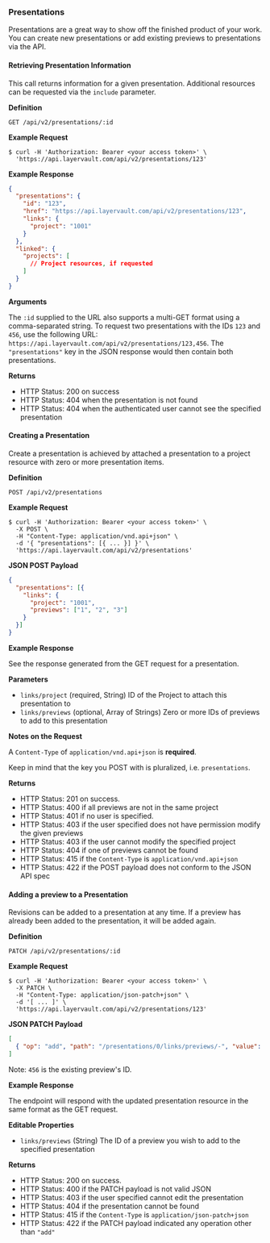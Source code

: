 ### Presentations

Presentations are a great way to show off the finished product of your
work. You can create new presentations or add existing previews to
presentations via the API.

#### Retrieving Presentation Information

This call returns information for a given presentation. Additional resources
can be requested via the `include` parameter.

**Definition**

    GET /api/v2/presentations/:id

**Example Request**

    $ curl -H 'Authorization: Bearer <your access token>' \
      'https://api.layervault.com/api/v2/presentations/123'

**Example Response**

```json
{
  "presentations": {
    "id": "123",
    "href": "https://api.layervault.com/api/v2/presentations/123",
    "links": {
      "project": "1001"
    }
  },
  "linked": {
    "projects": [
      // Project resources, if requested
    ]
  }
}
```

**Arguments**

The `:id` supplied to the URL also supports a multi-GET format using a comma-separated string.
To request two presentations with the IDs `123` and `456`, use the following URL:
`https://api.layervault.com/api/v2/presentations/123,456`. The `"presentations"` key in
the JSON response would then contain both presentations.

**Returns**

- HTTP Status: 200 on success
- HTTP Status: 404 when the presentation is not found
- HTTP Status: 404 when the authenticated user cannot see the specified presentation

#### Creating a Presentation

Create a presentation is achieved by attached a presentation to a project resource
with zero or more presentation items.

**Definition**

    POST /api/v2/presentations

**Example Request**

    $ curl -H 'Authorization: Bearer <your access token>' \
      -X POST \
      -H "Content-Type: application/vnd.api+json" \
      -d '{ "presentations": [{ ... }] }' \
      'https://api.layervault.com/api/v2/presentations'

**JSON POST Payload**

```json
{
  "presentations": [{
    "links": {
      "project": "1001",
      "previews": ["1", "2", "3"]
    }
  }]
}
```

**Example Response**

See the response generated from the GET request for a presentation.

**Parameters**

- `links/project` (required, String) ID of the Project to attach this presentation to
- `links/previews` (optional, Array of Strings) Zero or more IDs of previews to add to this presentation

**Notes on the Request**

A `Content-Type` of `application/vnd.api+json` is **required**.

Keep in mind that the key you POST with is pluralized, i.e. `presentations`.

**Returns**

- HTTP Status: 201 on success.
- HTTP Status: 400 if all previews are not in the same project
- HTTP Status: 401 if no user is specified.
- HTTP Status: 403 if the user specified does not have permission modify the given previews
- HTTP Status: 403 if the user cannot modify the specified project
- HTTP Status: 404 if one of previews cannot be found
- HTTP Status: 415 if the `Content-Type` is `application/vnd.api+json`
- HTTP Status: 422 if the POST payload does not conform to the JSON API spec

#### Adding a preview to a Presentation

Revisions can be added to a presentation at any time. If a preview has already been added to
the presentation, it will be added again.

**Definition**

    PATCH /api/v2/presentations/:id

**Example Request**

    $ curl -H 'Authorization: Bearer <your access token>' \
      -X PATCH \
      -H "Content-Type: application/json-patch+json" \
      -d '[ ... ]' \
      'https://api.layervault.com/api/v2/presentations/123'

**JSON PATCH Payload**

```json
[
  { "op": "add", "path": "/presentations/0/links/previews/-", "value": "456" }
]
```

Note: `456` is the existing preview's ID.

**Example Response**

The endpoint will respond with the updated presentation resource in the same format as the GET request.

**Editable Properties**

- `links/previews` (String) The ID of a preview you wish to add to the specified presentation

**Returns**

- HTTP Status: 200 on success.
- HTTP Status: 400 if the PATCH payload is not valid JSON
- HTTP Status: 403 if the user specified cannot edit the presentation
- HTTP Status: 404 if the presentation cannot be found
- HTTP Status: 415 if the `Content-Type` is `application/json-patch+json`
- HTTP Status: 422 if the PATCH payload indicated any operation other than `"add"`
